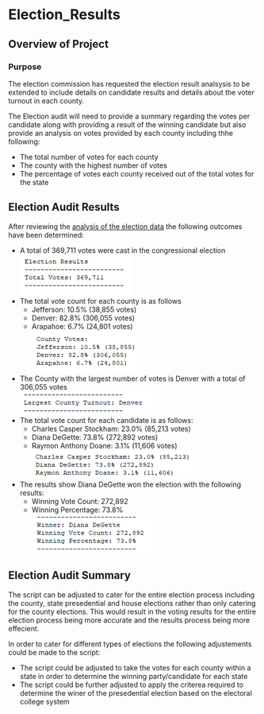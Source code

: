 # Election_Results

## Overview of Project

### Purpose
The election commission has requested the election result analsysis to be extended to include details on
candidate results and details about the voter turnout in each county.

The Election audit will need to provide a summary regarding the votes per candidate along with providing a result
of the winning candidate but also provide an analysis on votes provided by each county including thhe following:
 - The total number of votes for each county
 - The county with the highest number of votes
 - The percentage of votes each county received out of the total votes for the state

## Election Audit Results
After reviewing the [analysis of the election data](/analysis/election_analysis.txt) the following outcomes have been determined:
 - A total of 369,711 votes were cast in the congressional election  
	![Total Vote Count](/analysis/Total_Votes.PNG)
 - The total vote count for each county is as follows
	- Jefferson: 10.5% (38,855 votes)
	- Denver: 82.8% (306,055 votes)
	- Arapahoe: 6.7% (24,801 votes)  
![Per County Vote Count](/analysis/County_Votes.PNG)
 - The County with the largest number of votes is Denver with a total of 306,055 votes  
	![County with the largest turnout](/analysis/largest_county_turnout.PNG)
 - The total vote count for each candidate is as follows:
	- Charles Casper Stockham: 23.0% (85,213 votes)
	- Diana DeGette: 73.8% (272,892 votes)
	- Raymon Anthony Doane: 3.1% (11,606 votes)  
![Candidate Vote Count](/analysis/candidate_votes.PNG)
 - The results show Diana DeGette won the election with the following results:
	- Winning Vote Count: 272,892
	- Winning Percentage: 73.8%  
![Winning Candidate](/analysis/winning_candidate.PNG)
	
## Election Audit Summary
The script can be adjusted to cater for the entire election process  including the county, state presedential and house elections rather than only catering for the county elections.
This would result in the voting results for the entire election process being more accurate and the results process being more effecient. 

In order to cater for different types of elections the following adjustements could be made to the script:
 - The script could be adjusted to take the votes for each county within a state in order to determine the winning party/candidate for each state
 - The script could be further adjusted to apply the criterea required to determine the winer of the presedential election based on the electoral college system